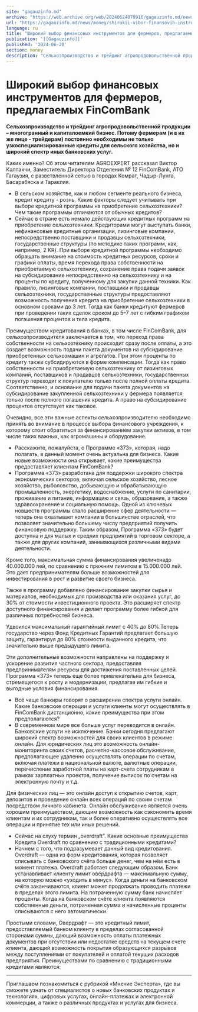 ```yaml
---
site: "gagauzinfo.md"
archive: "https://web.archive.org/web/20240624070916/gagauzinfo.md/news/money/shirokii-vibor-finansovih-instrumentov-dlya-fermerov-predlagaemih-fincombank"
url: "https://gagauzinfo.md/news/money/shirokii-vibor-finansovih-instrumentov-dlya-fermerov-predlagaemih-fincombank"
language: ru
title: "Широкий выбор финансовых инструментов для фермеров, предлагаемых FinComBank"
publication: '[[Gagauzinfo]]'
published: '2024-06-20'
section: money
description: "Сельхозпроизводство и трейдинг агропродовольственной продукции – многогранный и капиталоемкий бизнес. Потому фермерам (и в их же лице - трейдерам) постоянно необходимы не только узкоспециализированные кредиты для сельского хозяйства, но и широкий спектр иных банковских услуг."
---
```


# Широкий выбор финансовых инструментов для фермеров, предлагаемых FinComBank

**Сельхозпроизводство и трейдинг агропродовольственной продукции – многогранный и капиталоемкий бизнес. Потому фермерам (и в их же лице - трейдерам) постоянно необходимы не только узкоспециализированные кредиты для сельского хозяйства, но и широкий спектр иных банковских услуг.**

Каких именно? Об этом читателям AGROEXPERT рассказал Виктор Калпакчи, Заместитель Директора Отделения № 12 FinComBank, АТО Гагаузия, с разветвленной сетью в городах Комрат, Чадыр-Лунга, Басарабяска и Тараклия.

- В сельском хозяйстве, как и любом сегменте реального бизнеса, кредит кредиту - рознь. Какие факторы следует учитывать при выборе кредитной программы на приобретение сельхозтехники? Чем такие программы отличаются от обычных кредитов?
- Сейчас в стране есть немало действующих кредитных программ на приобретение сельхозтехники. Кредиторами могут выступать банки, нефинансовые кредитные организации, лизинговые компании, непосредственно поставщики и продавцы сельхозтехники, государственные структуры (по методике таких программ, как, например, 2 KR). При выборе кредитной программы необходимо обращать внимание на стоимость кредитных ресурсов, сроки и графики оплаты, время перехода права собственности на приобретаемую сельхозтехнику, сохранение права подачи заявок на субсидирование непосредственно на сельхозтехнику и на проценты по кредиту, полученному для закупки данной техники. Как правило, лизинговые компании, поставщики и продавцы сельхозтехники, государственные структуры предоставляют возможность получения кредита на приобретение сельхозтехники в основном сроками до 3 лет. Тогда как банки кредитуют фермеров при проведении таких сделок сроком до 5–7 лет с гибким графиком погашения процентов и тела кредита.

Преимуществом кредитования в банках, в том числе FinComBank, для сельхозпроизводителя заключается в том, что переход права собственности на сельхозтехнику происходит сразу после оплаты, а это создает возможность подачи пакета документов на субсидирование приобретенных сельхозмашин и агрегатов. При этом проценты по кредиту также субсидируются в форме компенсации. Тогда как право собственности на приобретаемую сельхозтехнику от лизинговых компаний, поставщиков и продавцов сельхозтехники, государственных структур переходит к покупателю только после полной оплаты кредита. Соответственно, и основание для подачи пакета документов на субсидирование закупленной сельхозтехники у фермера появляется только после полного погашения кредита. А право на субсидирование процентов отсутствует как таковое.

Очевидно, все эти важные аспекты сельхозпроизводителю необходимо принять во внимание в процессе выбора финансового учреждения, к которому стоит обратиться за финансированием закупки активов, в том числе таких важных, как агромашины и оборудование.

- Расскажите, пожалуйста, о Программе «373», которая, надо полагать, в данный момент очень актуальна для бизнеса. Какие новые возможности она открывает, какие преимущества предоставляет клиентам FinComBank?
- Программа «373» разработана для поддержки широкого спектра экономических секторов, включая сельское хозяйство, лесное хозяйство, рыболовство, добывающую и обрабатывающую промышленность, энергетику, водоснабжение, услуги по санитарии, проживание и питание, информацию и связь, образование, а также здравоохранение и социальную помощь. Одной из ключевых новшеств программы стало расширение сфер деятельности — теперь она охватывает компании в большинстве отраслей, что позволяет значительно большему числу предприятий получить финансовую поддержку. Таким образом, Программа «373» будет доступна и для малых и средних предприятий в торговом секторе, а также для других компаний, занимающихся различными видами деятельности.

Кроме того, максимальная сумма финансирования увеличенадо 40.000.000 лей, по сравнению с прежним лимитом в 15.000.000 лей. Это дает предпринимателям больше возможностей для инвестирования в рост и развитие своего бизнеса.

Также в программу добавлено финансирование закупки сырья и материалов, необходимых для производства или оказания услуг, до 30% от стоимости инвестиционного проекта. Это расширяет спектр доступного финансирования и делает программу более гибкой для различных потребностей бизнеса.

Удвоился максимальный гарантийный лимит с 40% до 80%.Теперь государство через Фонд Кредитных Гарантий предлагает большую защиту, гарантируя до 80% стоимости выданного кредита, что значительно выше предыдущего лимита.

Эти дополнительные возможности направлены на поддержку и ускорение развития частного сектора, предоставляя предпринимателям ресурсы для достижения поставленных целей. Программа «373» теперь еще более привлекательна для бизнеса, стремящегося к росту и модернизации, предлагая им гибкие и выгодные условия финансирования.

- Всё чаще банкиры говорят о расширении спектра услуги онлайн. Какие банковские операции и услуги клиенты могут осуществлять в FinComBank дистанционно, какие преимущества при этом предполагаются?
- В современном мире все больше услуг переводится в онлайн. Банковские услуги не исключение. Банки сегодня предлагают широкий спектр возможностей для своих клиентов в режиме онлайн. Для юридических лиц это возможность онлайн-мониторинга своих счетов, расчетно-кассовое обслуживание, предполагающее удаленно осуществлять операции по счетам, включая платежи в национальной валюте, валютные операции, перечисление заработной платы на карт-счета сотрудникам в рамках зарплатных проектов, получение выписок по счетам на электронную почту и т.д.

Для физических лиц — это онлайн доступ к открытию счетов, карт, депозитов и проведение онлайн всех операций по своим счетам посредством личного кабинета. Онлайн обслуживание является очень хорошим преимуществом, дающим возможность как сэкономить время клиентам и их сотрудникам, так и более оперативно осуществлять все операции и принятие тех или иных решений.

- Сейчас на слуху термин „оverdraft”. Какие основные преимущества Кредита Оverdraft по сравнению с традиционными кредитами?
- Начнем с того, что подразумевает данный вид кредитования. Overdraft — одна из форм кредитования, которая позволяет списывать с банковского счёта больше денег, чем на нём есть в момент платежа. Overdraft работает следующим образом. Банк устанавливает клиенту лимит овердрафта — максимальную сумму, на которую можно «уходить в минус». Когда деньги на банковском счёте заканчиваются, клиент может продолжать проводить платежи в пределах этого лимита. На потраченную сумму банк начисляет проценты. Когда на банковском счёте клиента появляются собственные деньги, потраченная сумма и начисленные проценты списываются с него автоматически.

Простыми словами, Овердрафт — это кредитный лимит, предоставляемый банком клиенту в пределах согласованной сторонами суммы, дающий возможность оплаты платежных документов при отсутствии или недостатке средств на текущем счете клиента, дающий возможность покрытия образующихся разрывов между поступлениями от покупателей и оплатой текущих расходов предприятия. Преимуществами по сравнению с традиционными кредитами являются:

_________

Приглашаем познакомиться с рубрикой «Мнение Эксперта», где вы сможете узнать от специалистов о новых банковских продуктах и технологиях, цифровых услугах, онлайн-платежах и электронной коммерции, а также о различных продуктах и услугах для бизнеса.